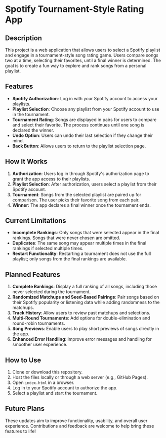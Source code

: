 # Spotify Tournament-Style Rating App

## Description
This project is a web application that allows users to select a Spotify playlist and engage in a tournament-style song rating game. Users compare songs two at a time, selecting their favorites, until a final winner is determined. The goal is to create a fun way to explore and rank songs from a personal playlist.

## Features
- **Spotify Authorization**: Log in with your Spotify account to access your playlists.
- **Playlist Selection**: Choose any playlist from your Spotify account to use in the tournament.
- **Tournament Rating**: Songs are displayed in pairs for users to compare and select their favorite. The process continues until one song is declared the winner.
- **Undo Option**: Users can undo their last selection if they change their mind.
- **Back Button**: Allows users to return to the playlist selection page.

## How It Works
1. **Authorization**: Users log in through Spotify's authorization page to grant the app access to their playlists.
2. **Playlist Selection**: After authorization, users select a playlist from their Spotify account.
3. **Tournament**: Songs from the selected playlist are paired up for comparison. The user picks their favorite song from each pair.
4. **Winner**: The app declares a final winner once the tournament ends.

## Current Limitations
- **Incomplete Rankings**: Only songs that were selected appear in the final rankings. Songs that were never chosen are omitted.
- **Duplicates**: The same song may appear multiple times in the final rankings if selected multiple times.
- **Restart Functionality**: Restarting a tournament does not use the full playlist; only songs from the final rankings are available.

## Planned Features
1. **Complete Rankings**: Display a full ranking of all songs, including those never selected during the tournament.
2. **Randomized Matchups and Seed-Based Pairings**: Pair songs based on their Spotify popularity or listening data while adding randomness to the matchups.
3. **Track History**: Allow users to review past matchups and selections.
4. **Multi-Round Tournaments**: Add options for double-elimination and round-robin tournaments.
5. **Song Previews**: Enable users to play short previews of songs directly in the app.
6. **Enhanced Error Handling**: Improve error messages and handling for smoother user experience.

## How to Use
1. Clone or download this repository.
2. Host the files locally or through a web server (e.g., GitHub Pages).
3. Open `index.html` in a browser.
4. Log in to your Spotify account to authorize the app.
5. Select a playlist and start the tournament.

## Future Plans
These updates aim to improve functionality, usability, and overall user experience. Contributions and feedback are welcome to help bring these features to life!
